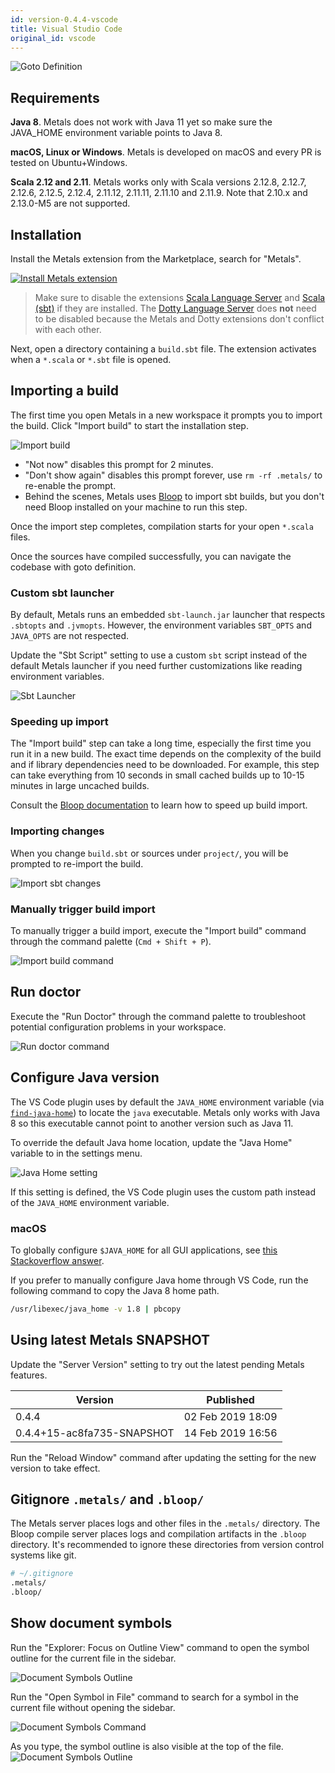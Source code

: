 ```yaml
---
id: version-0.4.4-vscode
title: Visual Studio Code
original_id: vscode
---
```


![Goto Definition](https://user-images.githubusercontent.com/1408093/48776422-1f764f00-ecd0-11e8-96d1-170f2354d50e.gif)


## Requirements

**Java 8**. Metals does not work with Java 11 yet so make sure the JAVA_HOME
environment variable points to Java 8.

**macOS, Linux or Windows**. Metals is developed on macOS and every PR is
tested on Ubuntu+Windows.

**Scala 2.12 and 2.11**. Metals works only with Scala versions 2.12.8, 2.12.7, 2.12.6, 2.12.5, 2.12.4, 2.11.12, 2.11.11, 2.11.10 and 2.11.9.
Note that 2.10.x and 2.13.0-M5 are not supported.

## Installation

Install the Metals extension from the Marketplace, search for "Metals".

[![Install Metals extension](https://img.shields.io/badge/metals-vscode-blue.png)](vscode:extension/scalameta.metals)

> Make sure to disable the extensions
> [Scala Language Server](https://marketplace.visualstudio.com/items?itemName=dragos.scala-lsp)
> and
> [Scala (sbt)](https://marketplace.visualstudio.com/items?itemName=lightbend.vscode-sbt-scala)
> if they are installed. The
> [Dotty Language Server](https://marketplace.visualstudio.com/items?itemName=lampepfl.dotty)
> does **not** need to be disabled because the Metals and Dotty extensions don't
> conflict with each other.

Next, open a directory containing a `build.sbt` file. The extension activates
when a `*.scala` or `*.sbt` file is opened.


## Importing a build

The first time you open Metals in a new workspace it prompts you to import the build.
Click "Import build" to start the installation step.

![Import build](https://i.imgur.com/0VqZWay.png)

- "Not now" disables this prompt for 2 minutes.
- "Don't show again" disables this prompt forever, use `rm -rf .metals/` to re-enable
  the prompt.
- Behind the scenes, Metals uses [Bloop](https://scalacenter.github.io/bloop/) to
  import sbt builds, but you don't need Bloop installed on your machine to run this step.

Once the import step completes, compilation starts for your open `*.scala`
files.

Once the sources have compiled successfully, you can navigate the codebase with
goto definition.

### Custom sbt launcher

By default, Metals runs an embedded `sbt-launch.jar` launcher that respects `.sbtopts` and `.jvmopts`.
However, the environment variables `SBT_OPTS` and `JAVA_OPTS` are not respected.

Update the "Sbt Script" setting to use a custom `sbt` script instead of the
default Metals launcher if you need further customizations like reading environment
variables.

![Sbt Launcher](https://i.imgur.com/NuwEBe4.png)

### Speeding up import

The "Import build" step can take a long time, especially the first time you
run it in a new build. The exact time depends on the complexity of the build and
if library dependencies need to be downloaded. For example, this step can take
everything from 10 seconds in small cached builds up to 10-15 minutes in large
uncached builds.

Consult the [Bloop documentation](https://scalacenter.github.io/bloop/docs/build-tools/sbt#speeding-up-build-export)
to learn how to speed up build import.

### Importing changes

When you change `build.sbt` or sources under `project/`, you will be prompted to
re-import the build.

![Import sbt changes](https://i.imgur.com/72kdZkL.png)


### Manually trigger build import

To manually trigger a build import, execute the "Import build" command through
the command palette (`Cmd + Shift + P`).

![Import build command](https://i.imgur.com/QHLKt8u.png)

## Run doctor

Execute the "Run Doctor" through the command palette to troubleshoot potential
configuration problems in your workspace.

![Run doctor command](https://i.imgur.com/K02g0UM.png)

## Configure Java version

The VS Code plugin uses by default the `JAVA_HOME` environment variable (via
[`find-java-home`](https://www.npmjs.com/package/find-java-home)) to locate the
`java` executable. Metals only works with Java 8 so this executable cannot point
to another version such as Java 11.

To override the default Java home location, update the "Java Home" variable to
in the settings menu.

![Java Home setting](https://i.imgur.com/sKrPKk2.png)

If this setting is defined, the VS Code plugin uses the custom path instead of
the `JAVA_HOME` environment variable.

### macOS

To globally configure `$JAVA_HOME` for all GUI applications, see
[this Stackoverflow answer](https://stackoverflow.com/questions/135688/setting-environment-variables-on-os-x).

If you prefer to manually configure Java home through VS Code, run the following
command to copy the Java 8 home path.

```sh
/usr/libexec/java_home -v 1.8 | pbcopy
```

## Using latest Metals SNAPSHOT

Update the "Server Version" setting to try out the latest pending Metals
features.

<table>
<thead>
<th>Version</th>
<th>Published</th>
</thead>
<tbody>
<tr>
<td>0.4.4</td>
<td>02 Feb 2019 18:09</td>
</tr>
<tr>
<td>0.4.4+15-ac8fa735-SNAPSHOT</td>
<td>14 Feb 2019 16:56</td>
</tr>
</tbody>
</table>

Run the "Reload Window" command after updating the setting for the new version
to take effect.


## Gitignore `.metals/` and `.bloop/`

The Metals server places logs and other files in the `.metals/` directory. The
Bloop compile server places logs and compilation artifacts in the `.bloop`
directory. It's recommended to ignore these directories from version control
systems like git.

```sh
# ~/.gitignore
.metals/
.bloop/
```


## Show document symbols

Run the "Explorer: Focus on Outline View" command to open the symbol outline for
the current file in the sidebar.

![Document Symbols Outline](https://i.imgur.com/T0kVJsr.gif)

Run the "Open Symbol in File" command to search for a symbol in the current file
without opening the sidebar.

![Document Symbols Command](https://i.imgur.com/0PJ4brd.png)

As you type, the symbol outline is also visible at the top of the file.
![Document Symbols Outline](https://i.imgur.com/L217n4q.png)
